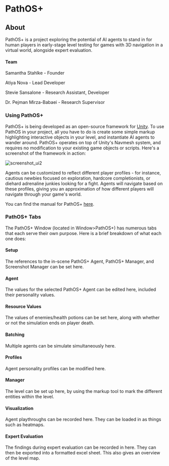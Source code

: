 # PathOS+

## About

PathOS+ is a project exploring the potential of AI agents to stand in for human players in early-stage level testing for games with 3D navigation in a virtual world, alongside expert evaluation. 

#### Team

Samantha Stahlke - Founder

Atiya Nova - Lead Developer

Stevie Sansalone - Research Assistant, Developer

Dr. Pejman Mirza-Babaei - Research Supervisor

### Using PathOS+

PathOS+ is being developed as an open-source framework for [Unity](https://unity.com/). To use PathOS in your project, all you have to do is create some simple markup highlighting interactive objects in your level, and instantiate AI agents to wander around. PathOS+ operates on top of Unity's Navmesh system, and requires no modification to your existing game objects or scripts. Here's a screenshot of the framework in action:

![screenshot_ui2](https://user-images.githubusercontent.com/13160430/147801795-316e100d-f412-445b-8457-c7d0d51429b4.PNG)

Agents can be customized to reflect different player profiles - for instance, cautious newbies focused on exploration, hardcore completionists, or diehard adrenaline junkies looking for a fight. Agents will navigate based on these profiles, giving you an approximation of how different players will navigate through your game's world.

You can find the manual for PathOS+ [here](https://drive.google.com/open?id=1Q19IY_Xm924RNgSqcFsv3I-s80j7yL7W).

[screenshot_ui]: https://i.imgur.com/CqAFg4l.png "PathOS Runtime UI"

### PathOS+ Tabs
The PathOS+ Window (located in Window>PathOS+) has numerous tabs that each serve their own purpose. Here is a brief breakdown of what each one does:

#### Setup
The references to the in-scene PathOS+ Agent, PathOS+ Manager, and Screenshot Manager can be set here. 

#### Agent
The values for the selected PathOS+ Agent can be edited here, included their personality values.

#### Resource Values
The values of enemies/health potions can be set here, along with whether or not the simulation ends on player death.

#### Batching
Multiple agents can be simulate simultaneously here. 

#### Profiles
Agent personality profiles can be modified here. 

#### Manager
The level can be set up here, by using the markup tool to mark the different entities within the level. 

#### Visualization
Agent playthroughs can be recorded here. They can be loaded in as things such as heatmaps. 

#### Expert Evaluation
The findings during expert evaluation can be recorded in here. They can then be exported into a formatted excel sheet. This also gives an overview of the level map. 
